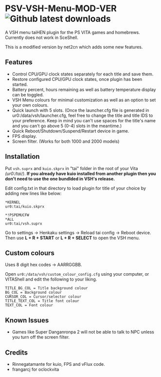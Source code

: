 # PSV-VSH-Menu-MOD-VER ![Github latest downloads](https://img.shields.io/github/downloads/joel16/PSV-VSH-Menu/total.svg)
A VSH menu taiHEN plugin for the PS VITA games and homebrews. Currently does not work in SceShell.

This is a modified version by net2cn which adds some new features.

Features
--------------------------------------------------------------------------------
- Control CPU/GPU clock states separately for each title and save them.
- Restore configured CPU/GPU clock states, once plugin has been started.
- Battery percent, hours remaining as well as battery temperature display can be toggled.
- VSH Menu colours for minimal customization as well as an option to set your own colours.
- Quick launch with 5 slots. (Once the launcher.cfg file is generated in ur0:/data/vsh/launcher.cfg, feel free to change the title and title IDS to your preference. Keep in mind you can't use spaces for the title's name and you can't go above 5 (0-4) slots in the meantime.)
- Quick Reboot/Shutdown/Suspend/Restart device in game.
- FPS display.
- Screen filter. (Works for both 1000 and 2000 models)


Installation
--------------------------------------------------------------------------------

Put ```vsh.suprx``` and ```kuio.skprx``` in "tai" folder in the root of your Vita *(ur0:/tai/)*.
**If you already have kuio installed from another plugin then you don't need to use the one bundlded in VSH's release.**

Edit config.txt in that directory to load plugin for title of your choice by adding new lines like below:

```text
*KERNEL
ur0:tai/kuio.skprx

*!PSPEMUCFW
*ALL
ur0:tai/vsh.suprx
```

Go to settings -> Henkaku settings -> Reload tai config -> Reboot device.
Then use **L + R + START** or **L + R + SELECT** to open the VSH menu.


Custom colours
--------------------------------------------------------------------------------

Uses 8 digit hex codes -> AARRGGBB.

Open ```ur0:/data/vsh/custom_colour_config.cfg``` using your computer, or VITAShell and edit the following to your liking.

```
TITLE_BG_COL = Title background colour
BG_COL = Background colour
CURSOR_COL = Cursor/selector colour
TITLE_TEXT_COL = Title font colour
TEXT_COL = Font colour
```

Known Issues
--------------------------------------------------------------------------------
- Games like Super Danganronpa 2 will not be able to talk to NPC unless you turn off the screen filter.

Credits
--------------------------------------------------------------------------------

- Rinnegatamante for kuio, FPS and vFlux code.
- frangarcj for oclockvita